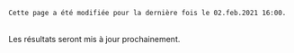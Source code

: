 `Cette page a été modifiée pour la dernière fois le 02.feb.2021 16:00.`
  
<br />
Les résultats seront mis à jour prochainement.
